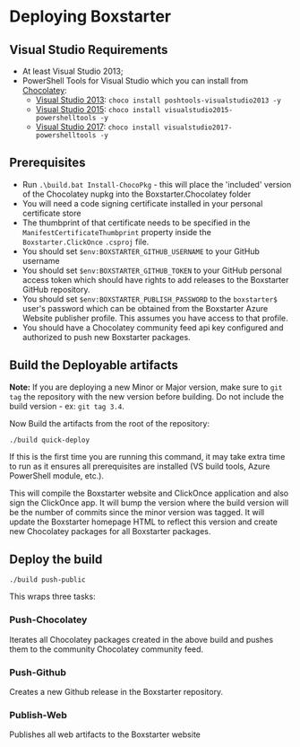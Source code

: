 # Deploying Boxstarter

## Visual Studio Requirements

* At least Visual Studio 2013;
* PowerShell Tools for Visual Studio which you can install from [Chocolatey](https://chocolatey.org):
    * [Visual Studio 2013](https://www.chocolatey.org/packages/poshtools-visualstudio2013): `choco install poshtools-visualstudio2013 -y`
    * [Visual Studio 2015](https://chocolatey.org/packages/visualstudio2015-powershelltools): `choco install visualstudio2015-powershelltools -y`
    * [Visual Studio 2017](https://chocolatey.org/packages/visualstudio2017-powershelltools): `choco install visualstudio2017-powershelltools -y`

## Prerequisites

* Run `.\build.bat Install-ChocoPkg` - this will place the 'included' version of the Chocolatey nupkg into the Boxstarter.Chocolatey folder
* You will need a code signing certificate installed in your personal certificate store
* The thumbprint of that certificate needs to be specified in the `ManifestCertificateThumbprint` property inside the `Boxstarter.ClickOnce` `.csproj` file.
* You should set `$env:BOXSTARTER_GITHUB_USERNAME` to your GitHub username
* You should set `$env:BOXSTARTER_GITHUB_TOKEN` to your GitHub personal access token which should have rights to add releases to the Boxstarter GitHub repository.
* You should set `$env:BOXSTARTER_PUBLISH_PASSWORD` to the `boxstarter$` user's password which can be obtained from the Boxstarter Azure Website publisher profile. This assumes you have access to that profile.
* You should have a Chocolatey community feed api key configured and authorized to push new Boxstarter packages.

## Build the Deployable artifacts

**Note:**
If you are deploying a new Minor or Major version, make sure to `git tag` the repository with the new version before building. Do not include the build version - ex: `git tag 3.4`.

Now Build the artifacts from the root of the repository:

```
./build quick-deploy
```

If this is the first time you are running this command, it may take extra time to run as it ensures all prerequisites are installed (VS build tools, Azure PowerShell module, etc.).

This will compile the Boxstarter website and ClickOnce application and also sign the ClickOnce app. It will bump the version where the build version will be the number of commits since the minor version was tagged. It will update the Boxstarter homepage HTML to reflect this version and create new Chocolatey packages for all Boxstarter packages.

## Deploy the build

```
./build push-public
```

This wraps three tasks:

### Push-Chocolatey

Iterates all Chocolatey packages created in the above build and pushes them to the community Chocolatey community feed.

### Push-Github

Creates a new Github release in the Boxstarter repository.

### Publish-Web

Publishes all web artifacts to the Boxstarter website
